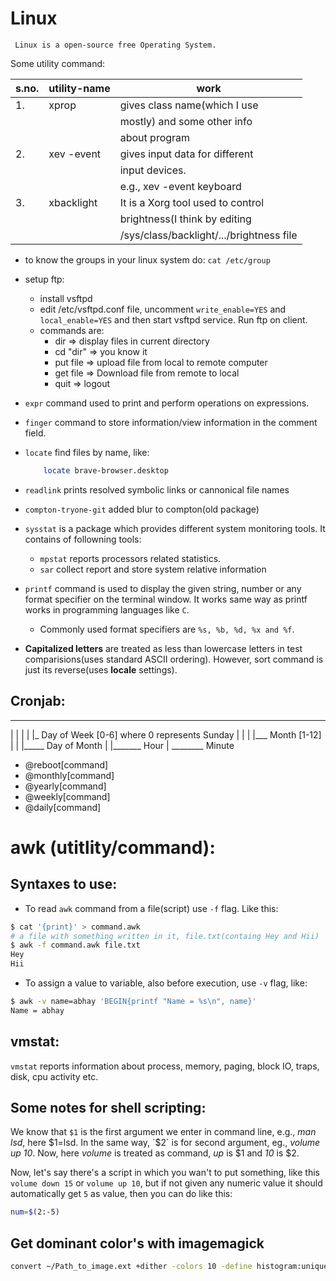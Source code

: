# Linux

` Linux is a open-source free Operating System.`

Some utility command:

| s.no. | utility-name | work                                     |
|-------|--------------|------------------------------------------|
| 1.    | xprop        | gives class name(which I use             |
|       |              | mostly) and some other info              |
|       |              | about program                            |
| 2.    | xev -event   | gives input data for different           |
|       |              | input devices.                           |
|       |              | e.g., xev -event keyboard                |
| 3.    | xbacklight   | It is a Xorg tool used to control        |
|       |              | brightness(I think by editing            |
|       |              | /sys/class/backlight/.../brightness file |

* to know the groups in your linux system do: `cat /etc/group`
* setup ftp:
	* install vsftpd
	* edit /etc/vsftpd.conf file, uncomment `write_enable=YES` and `local_enable=YES` and then start vsftpd service. Run ftp <ip-address> on client.
	* commands are:
		- dir	=>		display files in current directory
		- cd "dir"	=>	you know it
		- put file	=>	upload file from local to remote computer
		- get file	=>	Download file from remote to local
		- quit		=>	logout
* `expr` command used to print and perform operations on expressions.
* `finger` command to store information/view information in the comment field.
* `locate` find files by name, like:
	```sh
		locate brave-browser.desktop
	```
* `readlink` prints resolved symbolic links or cannonical file names
* `compton-tryone-git` added blur to compton(old package)
* `sysstat` is a package which provides different system monitoring tools. It contains of followning tools:
	* `mpstat` reports processors related statistics.
	* `sar` collect report and store system relative information

* `printf` command is used to display the given string, number or any format specifier on the terminal window. It works same way as printf works in programming languages like `C`.
	- Commonly used format specifiers are `%s, %b, %d, %x and %f`.
* **Capitalized letters** are treated as less than lowercase letters in test comparisions(uses standard ASCII ordering). However, sort command is just its reverse(uses __locale__ settings).

## Cronjab:

* * * * * *
  | | | | |_ Day of Week [0-6] where 0 represents Sunday
  | | | |___ Month [1-12]
  | | |_____ Day of Month
  | |_______ Hour
  | ________ Minute


* @reboot[command]
* @monthly[command]
* @yearly[command]
* @weekly[command]
* @daily[command]

# awk (utitlity/command):

## Syntaxes to use:

* To read `awk` command from a file(script) use `-f` flag. Like this:
```sh
$ cat '{print}' > command.awk
# a file with something written in it, file.txt(containg Hey and Hii)
$ awk -f command.awk file.txt
Hey
Hii
```

* To assign a value to variable, also before execution, use `-v` flag, like:
```sh
$ awk -v name=abhay 'BEGIN{printf "Name = %s\n", name}'
Name = abhay
```

## vmstat:

`vmstat` reports information about process, memory, paging, block IO, traps, disk, cpu activity etc.

## Some notes for shell scripting:

We know that `$1` is the first argument we enter in command line, e.g., *man lsd*, here $1=lsd. In the same way, `$2` is for second argument, eg., *volume up 10*. Now, here _volume_ is treated as command, _up_ is $1 and _10_ is $2.

Now, let's say there's a script in which you wan't to put something, like this `volume down 15` or `volume up 10`, but if not given any numeric value it should automatically get `5` as value, then you can do like this:
```sh
num=$(2:-5)
```

## Get dominant color's with imagemagick

```sh
convert ~/Path_to_image.ext +dither -colors 10 -define histogram:unique-colors=true -format "%c" histogram:info: > file_name_to_store
```
